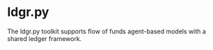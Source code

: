 # ldgr.py
The ldgr.py toolkit supports flow of funds agent-based models with a shared ledger framework.
